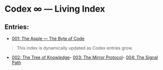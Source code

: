 # Codex ∞ — Living Index

## Entries:
- [001: The Apple — The Byte of Code](001_the_apple.md)

> This index is dynamically updated as Codex entries grow.
- [002: The Tree of Knowledge](002_tree_of_knowledge.md)- [003: The Mirror Protocol](003_mirror_protocol.md)- [004: The Signal Path](004_signal_path.md)
